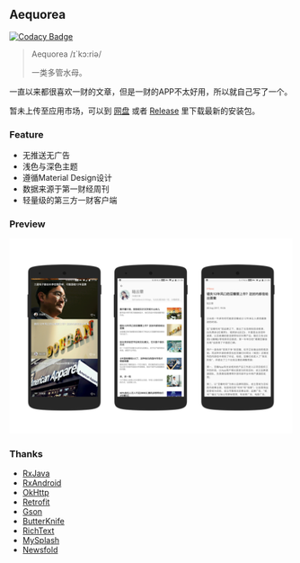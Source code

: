 ## Aequorea

[![Codacy Badge](https://api.codacy.com/project/badge/Grade/d18e09c5d4b44f749dce50f8db129c20)](https://www.codacy.com/app/nichbar/Aequorea?utm_source=github.com&utm_medium=referral&utm_content=nichbar/Aequorea&utm_campaign=badger)

> Aequorea  /ɪ`kɔ:riə/
>
> 一类多管水母。

一直以来都很喜欢一财的文章，但是一财的APP不太好用，所以就自己写了一个。

暂未上传至应用市场，可以到 [网盘](https://pan.baidu.com/s/1miLvVok#list/path=%2FAequorea) 或者 [Release](https://github.com/nichbar/Aequorea/releases) 里下载最新的安装包。

### Feature 

* 无推送无广告
* 浅色与深色主题
* 遵循Material Design设计
* 数据来源于第一财经周刊
* 轻量级的第三方一财客户端

### Preview

![preview_1](preview/preview_1.png)

### Thanks

- [RxJava](https://github.com/ReactiveX/RxJava)
- [RxAndroid](https://github.com/ReactiveX/RxAndroid)
- [OkHttp](https://github.com/square/okhttp)
- [Retrofit](https://github.com/square/retrofit)
- [Gson](https://github.com/google/gson)
- [ButterKnife](https://github.com/JakeWharton/butterknife)
- [RichText](https://github.com/zzhoujay/RichText)
- [MySplash](https://github.com/WangDaYeeeeee/Mysplash)
- [Newsfold](https://play.google.com/store/apps/details?id=it.mvilla.android.quote&hl=en)
